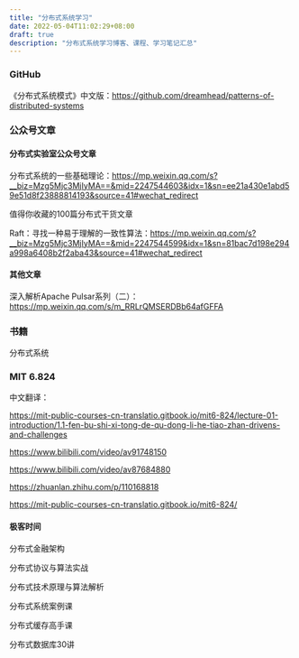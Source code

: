 ```yaml
---
title: "分布式系统学习"
date: 2022-05-04T11:02:29+08:00
draft: true
description: "分布式系统学习博客、课程、学习笔记汇总"
---
```


### GitHub

《分布式系统模式》中文版：https://github.com/dreamhead/patterns-of-distributed-systems

### 公众号文章



#### 分布式实验室公众号文章

分布式系统的一些基础理论：https://mp.weixin.qq.com/s?__biz=Mzg5Mjc3MjIyMA==&mid=2247544603&idx=1&sn=ee21a430e1abd59e51d8f23888814193&source=41#wechat_redirect

值得你收藏的100篇分布式干货文章

Raft：寻找一种易于理解的一致性算法：https://mp.weixin.qq.com/s?__biz=Mzg5Mjc3MjIyMA==&mid=2247544599&idx=1&sn=81bac7d198e294a998a6408b2f2aba43&source=41#wechat_redirect

#### 其他文章

深入解析Apache Pulsar系列（二）：https://mp.weixin.qq.com/s/m_RRLrQMSERDBb64afGFFA



### 书籍

分布式系统



### MIT 6.824

中文翻译：

https://mit-public-courses-cn-translatio.gitbook.io/mit6-824/lecture-01-introduction/1.1-fen-bu-shi-xi-tong-de-qu-dong-li-he-tiao-zhan-drivens-and-challenges



https://www.bilibili.com/video/av91748150

https://www.bilibili.com/video/av87684880

https://zhuanlan.zhihu.com/p/110168818

https://mit-public-courses-cn-translatio.gitbook.io/mit6-824/



#### 极客时间

分布式金融架构

分布式协议与算法实战

分布式技术原理与算法解析

分布式系统案例课

分布式缓存高手课

分布式数据库30讲
